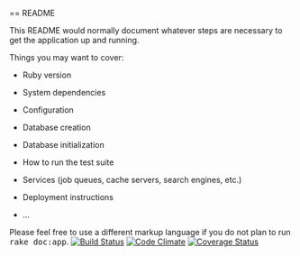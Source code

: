 == README

This README would normally document whatever steps are necessary to get the
application up and running.

Things you may want to cover:

* Ruby version

* System dependencies

* Configuration

* Database creation

* Database initialization

* How to run the test suite

* Services (job queues, cache servers, search engines, etc.)

* Deployment instructions

* ...


Please feel free to use a different markup language if you do not plan to run
<tt>rake doc:app</tt>.
[![Build Status](https://travis-ci.org/daverhub/Huntracker.svg?branch=master)](https://travis-ci.org/daverhub/huntracker) [![Code Climate](https://codeclimate.com/github/daverhub/Huntracker/badges/gpa.svg)](https://codeclimate.com/github/daverhub/Huntracker) [![Coverage Status](https://coveralls.io/repos/daverhub/Huntracker/badge.svg?branch=master)](https://coveralls.io/r/daverhub/Huntracker?branch=master)
